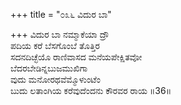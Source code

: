 +++
title = "೦೩೬ ವಿದುರ ಬಾ"

+++
ವಿದುರ ಬಾ ನಮ್ಮಾಕೆಯಾ ದ್ರೌ  
ಪದಿಯ ಕರೆ ಬೆಸಗೊಂಬೆ ತೊತ್ತಿರ  
ಸದನದಿಚ್ಛೆಯೊ ರಾಣಿವಾಸದ ಮನೆಯಪೇಕ್ಷಿತವೋ  
ಬೆದರಬೇಡಿನ್ನಬುಜಮುಖಿಗಾ  
ವುದು ಮನೋರಥವೆಮ್ಮೊಳುಂಟೆಂ  
ಬುದು ಲತಾಂಗಿಯ ಕರೆವುದೆಂದನು ಕೌರವರ ರಾಯ    ॥36॥